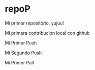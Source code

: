 # repoP

Mi primer repositorio. yujuu!

Mi primera contribucion local con github

Mi Primer Push

Mi Segundo Push

Mi Primer Pull
